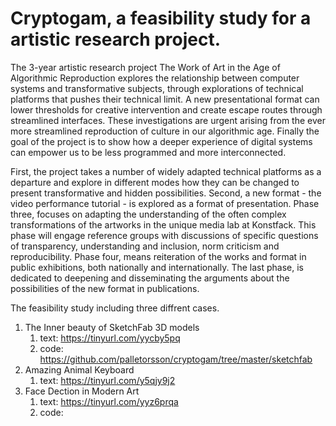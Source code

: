 # Cryptogam, a feasibility study for a artistic research project.

The 3-year artistic research project The Work of Art in the Age of Algorithmic Reproduction explores the relationship between computer systems and transformative subjects, through explorations of technical platforms that pushes their technical limit. A new presentational format can lower thresholds for creative intervention and create escape routes through streamlined interfaces. These investigations are urgent arising from the ever more streamlined reproduction of culture in our algorithmic age. Finally the goal of the project is to show how a deeper experience of digital systems can empower us to be less programmed and more interconnected.

First, the project takes a number of widely adapted technical platforms as a departure and explore in different modes how they can be changed to present transformative and hidden possibilities. Second, a new format - the video performance tutorial - is explored as a format of presentation. Phase three, focuses on adapting the understanding of the often complex transformations of the artworks in the unique media lab at Konstfack. This phase will engage reference groups with discussions of specific questions of transparency, understanding and inclusion, norm criticism and reproducibility. Phase four, means reiteration of the works and format in public exhibitions, both nationally and internationally. The last phase, is dedicated to deepening and disseminating the arguments about the possibilities of the new format in publications.

The feasibility study including three diffrent cases. 
  
1. The Inner beauty of SketchFab 3D models 
   1. text: https://tinyurl.com/yycby5pq
   1. code: https://github.com/palletorsson/cryptogam/tree/master/sketchfab
1. Amazing Animal Keyboard
   1. text: https://tinyurl.com/y5qjy9j2
1. Face Dection in Modern Art
   1. text: https://tinyurl.com/yyz6prqa
   1. code:


